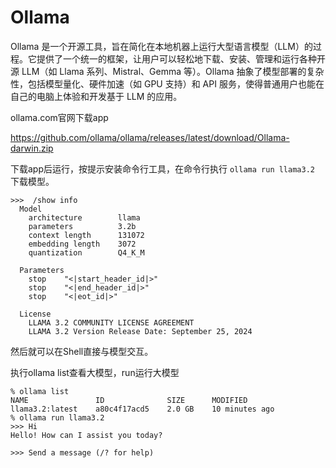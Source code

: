 # Ollama

Ollama 是一个开源工具，旨在简化在本地机器上运行大型语言模型（LLM）的过程。它提供了一个统一的框架，让用户可以轻松地下载、安装、管理和运行各种开源 LLM（如 Llama 系列、Mistral、Gemma 等）。Ollama 抽象了模型部署的复杂性，包括模型量化、硬件加速（如 GPU 支持）和 API 服务，使得普通用户也能在自己的电脑上体验和开发基于 LLM 的应用。

ollama.com官网下载app

https://github.com/ollama/ollama/releases/latest/download/Ollama-darwin.zip

下载app后运行，按提示安装命令行工具，在命令行执行 `ollama run llama3.2` 下载模型。

```
>>>  /show info
  Model
    architecture        llama
    parameters          3.2b
    context length      131072
    embedding length    3072
    quantization        Q4_K_M

  Parameters
    stop    "<|start_header_id|>"
    stop    "<|end_header_id|>"
    stop    "<|eot_id|>"

  License
    LLAMA 3.2 COMMUNITY LICENSE AGREEMENT
    LLAMA 3.2 Version Release Date: September 25, 2024
```

然后就可以在Shell直接与模型交互。

执行ollama list查看大模型，run运行大模型
```
% ollama list
NAME               ID              SIZE      MODIFIED
llama3.2:latest    a80c4f17acd5    2.0 GB    10 minutes ago
% ollama run llama3.2
>>> Hi
Hello! How can I assist you today?

>>> Send a message (/? for help)
```
